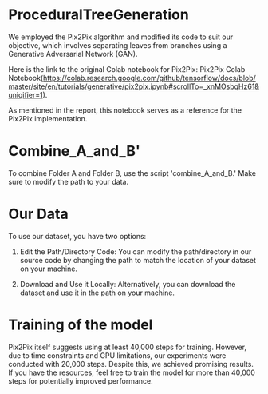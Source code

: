 # ProceduralTreeGeneration 
We employed the Pix2Pix algorithm and modified its code to suit our objective, which involves separating leaves from branches using a Generative Adversarial Network (GAN).

Here is the link to the original Colab notebook for Pix2Pix: Pix2Pix Colab Notebook(https://colab.research.google.com/github/tensorflow/docs/blob/master/site/en/tutorials/generative/pix2pix.ipynb#scrollTo=_xnMOsbqHz61&uniqifier=1). 

As mentioned in the report, this notebook serves as a reference for the Pix2Pix implementation. 

# Combine_A_and_B'
To combine Folder A and Folder B, use the script 'combine_A_and_B.' Make sure to modify the path to your data.

# Our Data 
To use our dataset, you have two options:

1. Edit the Path/Directory Code: You can modify the path/directory in our source code by changing the path to match the location of your dataset on your machine.

2. Download and Use it Locally: Alternatively, you can download the dataset and use it in the path on your machine.

# Training of the model 
Pix2Pix itself suggests using at least 40,000 steps for training. However, due to time constraints and GPU limitations, our experiments were conducted with 20,000 steps. Despite this, we achieved promising results. If you have the resources, feel free to train the model for more than 40,000 steps for potentially improved performance.

